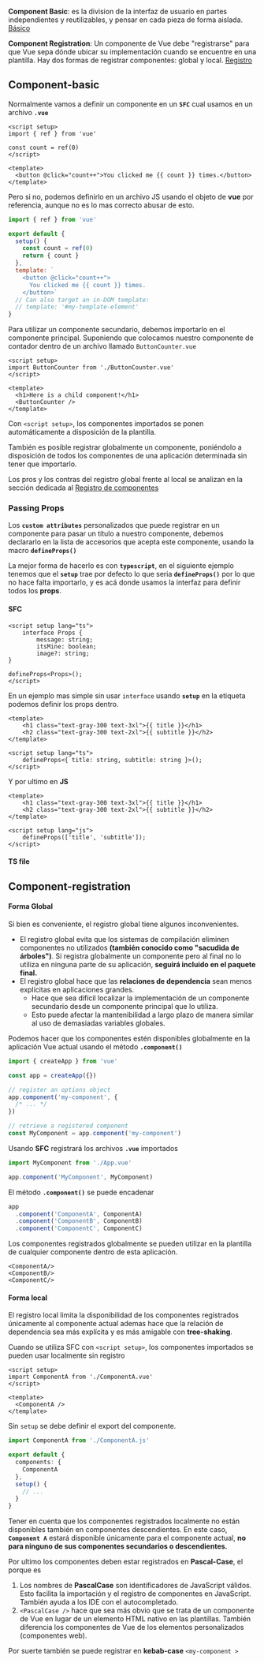 **Component Basic**: es la division de  la interfaz de usuario en partes independientes y reutilizables, y pensar en cada pieza de forma aislada. [Básico](#Component-basic)

**Component Registration**: Un componente de Vue debe "registrarse" para que Vue sepa dónde ubicar su implementación cuando se encuentre en una plantilla. Hay dos formas de registrar componentes: global y local. [Registro](#Component-registration)

## Component-basic

Normalmente vamos a definir un componente en un **`SFC`** cual usamos en un archivo **`.vue`**

```vue
<script setup>
import { ref } from 'vue'

const count = ref(0)
</script>

<template>
  <button @click="count++">You clicked me {{ count }} times.</button>
</template>
```

Pero si no, podemos definirlo en un archivo JS usando el objeto de **vue** por referencia, aunque no es lo mas correcto abusar de esto.

```js
import { ref } from 'vue'

export default {
  setup() {
    const count = ref(0)
    return { count }
  },
  template: `
    <button @click="count++">
      You clicked me {{ count }} times.
    </button>`
  // Can also target an in-DOM template:
  // template: '#my-template-element'
}
```



Para utilizar un componente secundario, debemos importarlo en el componente principal. Suponiendo que colocamos nuestro componente de contador dentro de un archivo llamado `ButtonCounter.vue`

```vue
<script setup>
import ButtonCounter from './ButtonCounter.vue'
</script>

<template>
  <h1>Here is a child component!</h1>
  <ButtonCounter />
</template>
```

Con `<script setup>`, los componentes importados se ponen automáticamente a disposición de la plantilla.

También es posible registrar globalmente un componente, poniéndolo a disposición de todos los componentes de una aplicación determinada sin tener que importarlo. 

Los pros y los contras del registro global frente al local se analizan en la sección dedicada al [Registro de componentes](#Component-registration)

### Passing Props
Los **`custom attributes`** personalizados que puede registrar en un componente para pasar un título a nuestro componente, debemos declararlo en la lista de accesorios que acepta este componente, usando la macro **`defineProps()`**

La mejor forma de hacerlo es con **`typescript`**, en el siguiente ejemplo tenemos que el **`setup`** trae por defecto lo que seria  **`defineProps()`** por lo que no hace falta importarlo, y es acá donde usamos la interfaz para definir todos los **props**.

#### SFC
```vue
<script setup lang="ts">
	interface Props {
		message: string;
		itsMine: boolean;
		image?: string;
}

defineProps<Props>();
</script>
```

En un ejemplo mas simple sin usar `interface` usando **`setup`** en la etiqueta podemos definir los props dentro.

```vue
<template>
	<h1 class="text-gray-300 text-3xl">{{ title }}</h1>
	<h2 class="text-gray-300 text-2xl">{{ subtitle }}</h2>
</template>

<script setup lang="ts">
	defineProps<{ title: string, subtitle: string }>();
</script>
```

Y por ultimo en **JS**
```vue
<template>
	<h1 class="text-gray-300 text-3xl">{{ title }}</h1>
	<h2 class="text-gray-300 text-2xl">{{ subtitle }}</h2>
</template>

<script setup lang="js">
	defineProps(['title', 'subtitle']);
</script>

```

#### TS file



## Component-registration

#### Forma Global
Si bien es conveniente, el registro global tiene algunos inconvenientes.

- El registro global evita que los sistemas de compilación eliminen componentes no utilizados **(también conocido como "sacudida de árboles")**. Si registra globalmente un componente pero al final no lo utiliza en ninguna parte de su aplicación, **seguirá incluido en el paquete final.**
- El registro global hace que las **relaciones de dependencia** sean menos explícitas en aplicaciones grandes.
	- Hace que sea difícil localizar la implementación de un componente secundario desde un componente principal que lo utiliza. 
	- Esto puede afectar la mantenibilidad a largo plazo de manera similar al uso de demasiadas variables globales.


Podemos hacer que los componentes estén disponibles globalmente en la aplicación Vue actual usando el método **`.component()`**

```ts
import { createApp } from 'vue'

const app = createApp({})

// register an options object
app.component('my-component', {
  /* ... */
})

// retrieve a registered component
const MyComponent = app.component('my-component')
```

Usando **SFC** registrará los archivos **`.vue`** importados

```js
import MyComponent from './App.vue'

app.component('MyComponent', MyComponent)
```

El método **`.component()`** se puede encadenar

```js
app
  .component('ComponentA', ComponentA)
  .component('ComponentB', ComponentB)
  .component('ComponentC', ComponentC)
```

Los componentes registrados globalmente se pueden utilizar en la plantilla de cualquier componente dentro de esta aplicación.

```vue
<ComponentA/>
<ComponentB/>
<ComponentC/>
```

#### Forma local
El registro local limita la disponibilidad de los componentes registrados únicamente al componente actual ademas hace que la relación de dependencia sea más explícita y es más amigable con **tree-shaking**.

Cuando se utiliza SFC con `<script setup>`, los componentes importados se pueden usar localmente sin registro

```vue
<script setup>
import ComponentA from './ComponentA.vue'
</script>

<template>
  <ComponentA />
</template>
```

Sin `setup` se debe definir el export del componente.

```ts
import ComponentA from './ComponentA.js'

export default {
  components: {
    ComponentA
  },
  setup() {
    // ...
  }
}
```

Tener en cuenta que los componentes registrados localmente no están disponibles también en componentes descendientes. En este caso, **`Component A`** estará disponible únicamente para el componente actual, **no para ninguno de sus componentes secundarios o descendientes.**

Por ultimo los componentes deben estar registrados en **Pascal-Case**, el porque es
1) Los nombres de **PascalCase** son identificadores de JavaScript válidos. Esto facilita la importación y el registro de componentes en JavaScript. También ayuda a los IDE con el autocompletado.
2) `<PascalCase />` hace que sea más obvio que se trata de un componente de Vue en lugar de un elemento HTML nativo en las plantillas. También diferencia los componentes de Vue de los elementos personalizados (componentes web).

Por suerte también se puede registrar en **kebab-case**
`<my-component >`
